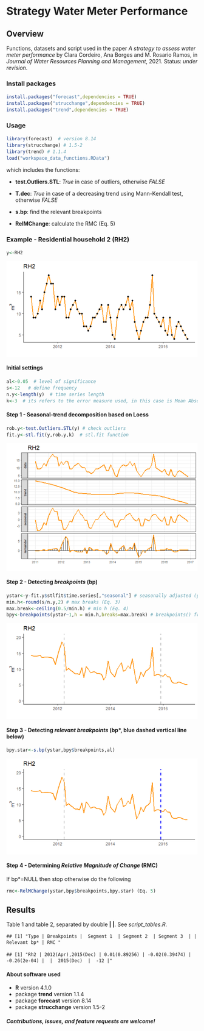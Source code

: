 Strategy Water Meter Performance
================

## Overview

Functions, datasets and script used in the paper *A strategy to assess
water meter performance* by Clara Cordeiro, Ana Borges and M. Rosario
Ramos, in *Journal of Water Resources Planning and Management*, 2021.
Status: *under revision*.

### Install packages

``` r
install.packages("forecast",dependencies = TRUE)
install.packages("strucchange",dependencies = TRUE)
install.packages("trend",dependencies = TRUE)
```

### Usage

``` r
library(forecast)  # version 8.14
library(strucchange) # 1.5-2
library(trend) # 1.1.4
load("workspace_data_functions.RData")
```

which includes the functions:

-   **test.Outliers.STL**: *True* in case of outliers, otherwise *FALSE*

-   **T.dec**: *True* in case of a decreasing trend using Mann-Kendall
    test, otherwise *FALSE*

-   **s.bp**: find the relevant breakpoints

-   **RelMChange**: calculate the RMC (Eq. 5)

### Example - Residential household 2 (RH2)

``` r
y<-RH2
```

<img src="README_files/figure-gfm/unnamed-chunk-4-1.png" style="display: block; margin: auto;" />

#### Initial settings

``` r
al<-0.05  # level of significance
s<-12   # define frequency
n.y<-length(y)  # time series length
k<-3  # its refers to the error measure used, in this case is Mean Absolute Error (MAE). However, it can be k<-1 for Mean Error (ME), k<-2 for Root Mean Square Error (RMSE), among others... see accuracy() function from package forecast for more information about it.
```

#### Step 1 - Seasonal-trend decomposition based on Loess

``` r
rob.y<-test.Outliers.STL(y) # check outliers
fit.y<-stl.fit(y,rob.y,k)  # stl.fit function
```

<img src="README_files/figure-gfm/unnamed-chunk-5-1.png" style="display: block; margin: auto;" />

#### Step 2 - Detecting *breakpoints* (bp)

``` r
ystar<-y-fit.y$stlfit$time.series[,"seasonal"] # seasonally adjusted (y*)  (Eq.2)
min.h<-round(s/n.y,2) # max breaks (Eq. 3)
max.break<-ceiling(0.5/min.h) # min h (Eq. 4)
bpy<-breakpoints(ystar~1,h = min.h,breaks=max.break) # breakpoints() from package strucchange
```

<img src="README_files/figure-gfm/unnamed-chunk-6-1.png" style="display: block; margin: auto;" />

#### Step 3 - Detecting *relevant breakpoints* (bp\*, blue dashed vertical line below)

``` r
bpy.star<-s.bp(ystar,bpy$breakpoints,al)
```

<img src="README_files/figure-gfm/unnamed-chunk-7-1.png" style="display: block; margin: auto;" />

#### Step 4 - Determining *Relative Magnitude of Change* (RMC)

If bp\*=NULL then stop otherwise do the following

``` r
rmc<-RelMChange(ystar,bpy$breakpoints,bpy.star) (Eq. 5)
```

## Results

Table 1 and table 2, separated by double **\| \|**. See
*script\_tables.R*.

    ## [1] "Type | Breakpoints |  Segment 1  | Segment 2  | Segment 3  | | Relevant bp* | RMC "

    ## [1] "Rh2 | 2012(Apr),2015(Dec) | 0.01(0.89256) | -0.02(0.39474) | -0.26(2e-04) |  |  2015(Dec)  |  -12 |"

#### About software used

-   **R** version 4.1.0
-   package **trend** version 1.1.4
-   package **forecast** version 8.14
-   package **strucchange** version 1.5-2

#### *Contributions, issues, and feature requests are welcome!*
